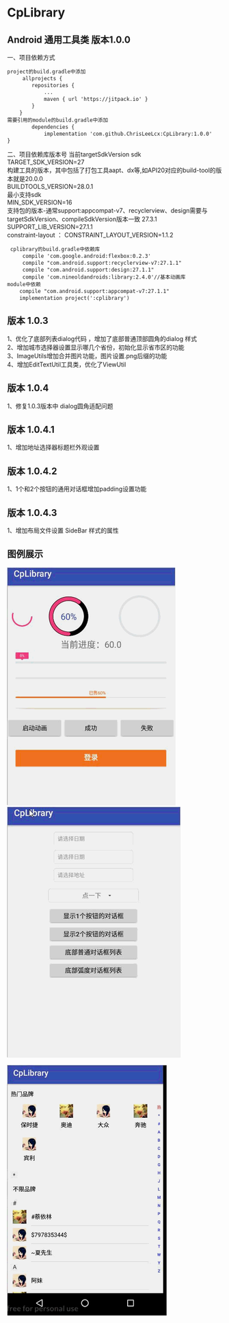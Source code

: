 # CpLibrary
## Android 通用工具类 版本1.0.0  
一、项目依赖方式  
 
 	project的build.gradle中添加
         allprojects {
            repositories {
                ...
                maven { url 'https://jitpack.io' }
            }
        }
    需要引用的module的build.gradle中添加
            dependencies {
                implementation 'com.github.ChrisLeeLcx:CpLibrary:1.0.0'
	}
 

二、项目依赖库版本号
    当前targetSdkVersion sdk  
    TARGET_SDK_VERSION=27  
     构建工具的版本，其中包括了打包工具aapt、dx等,如API20对应的build-tool的版本就是20.0.0  
    BUILDTOOLS_VERSION=28.0.1  
      最小支持sdk   
    MIN_SDK_VERSION=16  
     支持包的版本-通常support:appcompat-v7、recyclerview、design需要与targetSdkVersion、compileSdkVersion版本一致 27.3.1  
    SUPPORT_LIB_VERSION=27.1.1  
   constraint-layout ：  CONSTRAINT_LAYOUT_VERSION=1.1.2

     cplibrary的build.gradle中依赖库
         compile 'com.google.android:flexbox:0.2.3'
         compile "com.android.support:recyclerview-v7:27.1.1"
         compile "com.android.support:design:27.1.1"
         compile 'com.nineoldandroids:library:2.4.0'//基本动画库
    module中依赖
        compile "com.android.support:appcompat-v7:27.1.1"
        implementation project(':cplibrary')

## 版本 1.0.3  
1、优化了底部列表dialog代码 ，增加了底部普通顶部圆角的dialog 样式  
2、增加城市选择器设置显示哪几个省份，初始化显示省市区的功能  
3、ImageUtils增加合并图片功能，图片设置.png后缀的功能  
4、增加EditTextUtil工具类，优化了ViewUtil  

## 版本 1.0.4  
1、修复1.0.3版本中 dialog圆角适配问题

## 版本 1.0.4.1  
1、增加地址选择器标题栏外观设置 

## 版本 1.0.4.2    
1、1个和2个按钮的通用对话框增加padding设置功能


## 版本 1.0.4.3    
1、增加布局文件设置 SideBar 样式的属性  



## 图例展示  
![进度条和loading](screenshot/进度条loading.gif)
![dialog](screenshot/dialog.gif)	

![品牌列表](screenshot/品牌列表.gif)
